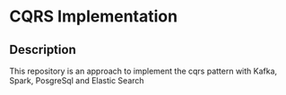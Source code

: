 # CQRS Implementation

## Description
This repository is an approach to implement the cqrs pattern with Kafka, Spark, PosgreSql and Elastic Search
